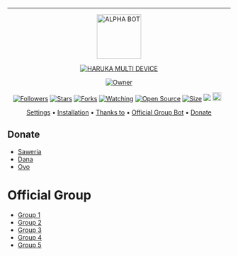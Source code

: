 -----------------------------------------------------

<p align="center">
<img src="https://github.com/zeeoneofficial/Haruka-Md/blob/v1/media/Haruka.jpg" alt="ALPHA BOT" width="100"/>


</p>
<p align="center">
<a href="#"><img title="HARUKA MULTI DEVICE" src="https://img.shields.io/badge/HARUKA MULTI DEVICE-green?colorA=%23ff0000&colorB=%23017e40&style=for-the-badge"></a>
</p>
<p align="center">
<a href="https://github.com/zeeoneofficial/Haruka-Md"><img title="Owner" src="https://img.shields.io/badge/Recode-ZeeoneOfc-red.svg?style=for-the-badge&logo=github"></a>
</p>
<p align="center">
<a href="https://github.com/zeeoneofficial/followers"><img title="Followers" src="https://img.shields.io/github/followers/zeeoneofficial?color=red&style=flat-square"></a>
<a href="https://github.com/zeeoneofficial/Haruka-Md/stargazers/"><img title="Stars" src="https://img.shields.io/github/stars/zeeoneofficial/Haruka-Md?color=blue&style=flat-square"></a>
<a href="https://github.com/zeeoneofficial/Haruka-Md/network/members"><img title="Forks" src="https://img.shields.io/github/forks/zeeoneofficial/Haruka-Md?color=red&style=flat-square"></a>
<a href="https://github.com/zeeoneofficial/Haruka-Md/watchers"><img title="Watching" src="https://img.shields.io/github/watchers/zeeoneofficial/Haruka-Md?label=Watchers&color=blue&style=flat-square"></a>
<a href="https://github.com/zeeoneofficial/Haruka-Md"><img title="Open Source" src="https://badges.frapsoft.com/os/v2/open-source.svg?v=103"></a>
<a href="https://github.com/zeeoneofficial/Haruka-Md/"><img title="Size" src="https://img.shields.io/github/repo-size/zeeoneofficial/Haruka-Md?style=flat-square&color=green"></a>
<a href="https://hits.seeyoufarm.com"><img src="https://hits.seeyoufarm.com/api/count/incr/badge.svg?url=https%3A%2F%2Fgithub.com%2Fzeeoneofficial%2FHaruka-Md&count_bg=%2379C83D&title_bg=%23555555&icon=probot.svg&icon_color=%2300FF6D&title=hits&edge_flat=false"/></a>
<a href="https://github.com/zeeoneofficial/Haruka-Md/graphs/commit-activity"><img height="20" src="https://img.shields.io/badge/Maintained%3F-yes-green.svg"></a>&nbsp;&nbsp;
</p>

<p align="center">
  <a href="https://github.com/zeeoneofficial/Haruka-Md#Edit-Owner">Settings</a> •
  <a href="https://github.com/zeeoneofficial/Haruka-Md#instalasi">Installation</a> •
  <a href="https://github.com/zeeoneofficial/Haruka-Md#thanks-to">Thanks to</a> •
  <a href="https://github.com/zeeoneofficial/Haruka-Md#Official-Group"> Official Group Bot</a> •
  <a href="https://github.com/zeeoneofficial/Haruka-Md#donate">Donate</a>
</p>
</div>

## Donate
- [Saweria](https://saweria.co/zeeoneofc)
- [Dana](https://j.top4top.io/p_20532posd1.jpg)
- [Ovo](https://h.top4top.io/p_2053vk0uw1.jpg)

# Official Group
- [Group 1](https://chat.whatsapp.com/EU890BcXjyBDkNaUT5WmYV)
- [Group 2](https://chat.whatsapp.com/E8NExJwIbhBJYzssfqJNsE)
- [Group 3](https://chat.whatsapp.com/KCSqHTky1apG7ApePsfiPy)
- [Group 4](https://chat.whatsapp.com/KwmvHr7VMFj7r5ry9xmMsU)
- [Group 5](https://chat.whatsapp.com/ELa7GhU0sP4EvXcVimQYtz)

